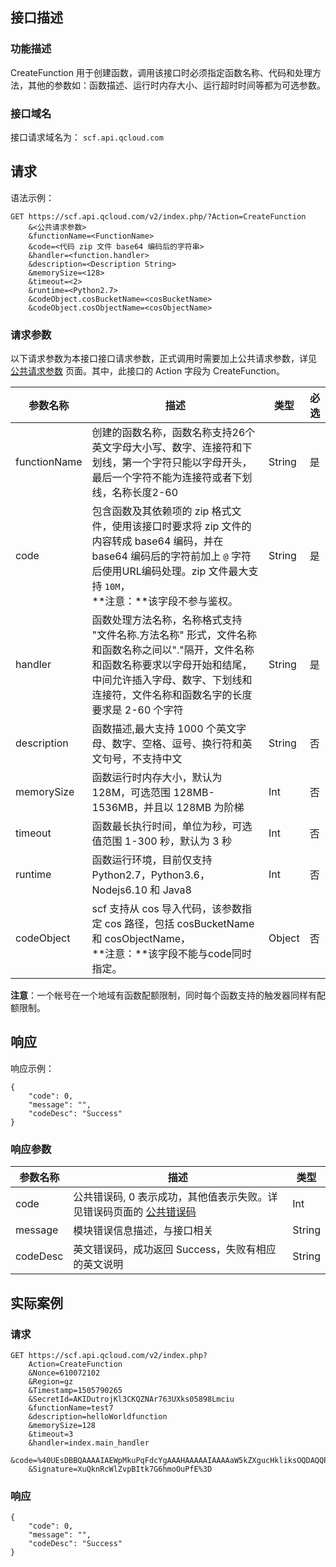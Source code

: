 ## 接口描述
### 功能描述
CreateFunction 用于创建函数，调用该接口时必须指定函数名称、代码和处理方法，其他的参数如：函数描述、运行时内存大小、运行超时时间等都为可选参数。
### 接口域名
接口请求域名为： `scf.api.qcloud.com`

## 请求

语法示例：
```
GET https://scf.api.qcloud.com/v2/index.php/?Action=CreateFunction
    &<公共请求参数>
    &functionName=<FunctionName>
    &code=<代码 zip 文件 base64 编码后的字符串>
    &handler=<function.handler>
    &description=<Description String>
    &memorySize=<128>
    &timeout=<2>
	&runtime=<Python2.7>
	&codeObject.cosBucketName=<cosBucketName>
	&codeObject.cosObjectName=<cosObjectName>
```

### 请求参数

以下请求参数为本接口接口请求参数，正式调用时需要加上公共请求参数，详见 [公共请求参数](https://cloud.tencent.com/document/product/583/17238) 页面。其中，此接口的 Action 字段为 CreateFunction。

|参数名称|描述|类型|必选|
|-----------|--------|----------|----------|
|functionName|创建的函数名称，函数名称支持26个英文字母大小写、数字、连接符和下划线，第一个字符只能以字母开头，最后一个字符不能为连接符或者下划线，名称长度2-60|String|是|
|code|包含函数及其依赖项的 zip 格式文件，使用该接口时要求将 zip 文件的内容转成 base64 编码，并在 base64 编码后的字符前加上 `@` 字符后使用URL编码处理。zip 文件最大支持 `10M`，<br>**注意：**该字段不参与鉴权。|String|是|
|handler|函数处理方法名称，名称格式支持 "文件名称.方法名称" 形式，文件名称和函数名称之间以"."隔开，文件名称和函数名称要求以字母开始和结尾，中间允许插入字母、数字、下划线和连接符，文件名称和函数名字的长度要求是 2-60 个字符|String|是|
|description|函数描述,最大支持 1000 个英文字母、数字、空格、逗号、换行符和英文句号，不支持中文|String|否|
|memorySize|函数运行时内存大小，默认为 128M，可选范围 128MB-1536MB，并且以 128MB 为阶梯|Int|否|
|timeout|函数最长执行时间，单位为秒，可选值范围 1-300 秒，默认为 3 秒|Int|否|
|runtime|函数运行环境，目前仅支持 Python2.7，Python3.6，Nodejs6.10 和 Java8|Int|否|
|codeObject|scf 支持从 cos 导入代码，该参数指定 cos 路径，包括 cosBucketName 和 cosObjectName，<br>**注意：**该字段不能与code同时指定。|Object|否|

**注意**：一个帐号在一个地域有函数配额限制，同时每个函数支持的触发器同样有配额限制。

## 响应
响应示例：
```
{
    "code": 0,
    "message": "",
    "codeDesc": "Success"
}
```

### 响应参数
|参数名称|描述|类型|
|-------|---|---------------|
|code|公共错误码, 0 表示成功，其他值表示失败。详见错误码页面的 [公共错误码](https://cloud.tencent.com/document/product/583/30771#.E5.85.AC.E5.85.B1.E9.94.99.E8.AF.AF.E7.A0.81)|Int|
|message|模块错误信息描述，与接口相关|String|
|codeDesc|英文错误码，成功返回 Success，失败有相应的英文说明|String|


## 实际案例

### 请求

```
GET https://scf.api.qcloud.com/v2/index.php?
    Action=CreateFunction
    &Nonce=610072102
    &Region=gz
    &Timestamp=1505790265
    &SecretId=AKIDutrojKl3CKQZNAr763UXks05898Lmciu
    &functionName=test7
    &description=helloWorldfunction
    &memorySize=128
    &timeout=3
    &handler=index.main_handler
    &code=%40UEsDBBQAAAAIAEWpMkuPqFdcYgAAAHAAAAAIAAAAaW5kZXgucHkliksOQDAQQPcSd5iw8Al7cQI3sBTRqTZppzKm4viKt3zvldC3PWxBWdpHiKKHV%2BSZQg1%2BtbSYlZRDrvFCki6dJHhLM%2BYZJA62JHU1oXMB5sBOVc1fGCUyQWG%2BpDl4ODddPFBLAQI%2FABQAAAAIAEWpMkuPqFdcYgAAAHAAAAAIACQAAAAAAAAAIAAAAAAAAABpbmRleC5weQoAIAAAAAAAAQAYAHFx%2BHN%2FMNMBIZcEb38w0wEhlwRvfzDTAVBLBQYAAAAAAQABAFoAAACIAAAAAAA%253d
    &Signature=XuQknRcWlZvpBItk7G6hmoOuPfE%3D
```

### 响应

```
{
    "code": 0,
    "message": "",
    "codeDesc": "Success"
}

```
